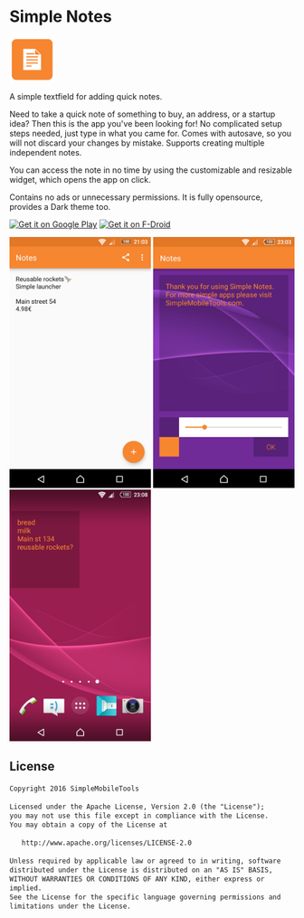 # Simple Notes
<img alt="Logo" src="app/src/main/res/mipmap-xxxhdpi/launcher.png" width="80">

A simple textfield for adding quick notes.

Need to take a quick note of something to buy, an address, or a startup idea? Then this is the app you've been looking for! No complicated setup steps needed, just type in what you came for. Comes with autosave, so you will not discard your changes by mistake. Supports creating multiple independent notes.

You can access the note in no time by using the customizable and resizable widget, which opens the app on click.

Contains no ads or unnecessary permissions. It is fully opensource, provides a Dark theme too.

<a href='https://play.google.com/store/apps/details?id=com.simplemobiletools.notes'><img alt='Get it on Google Play' src='https://play.google.com/intl/en_us/badges/images/generic/en_badge_web_generic.png' height=60/></a>
<a href="https://f-droid.org/app/com.simplemobiletools.notes"><img src="https://f-droid.org/badge/get-it-on.png" alt="Get it on F-Droid" height="60"></a>

<img alt="App image" src="screenshots/app.png" width="250">
<img alt="App image" src="screenshots/widget_config.png" width="250">
<img alt="App image" src="screenshots/widget.png" width="250">

License
-------
    Copyright 2016 SimpleMobileTools
    
    Licensed under the Apache License, Version 2.0 (the "License");
    you may not use this file except in compliance with the License.
    You may obtain a copy of the License at
    
       http://www.apache.org/licenses/LICENSE-2.0
    
    Unless required by applicable law or agreed to in writing, software
    distributed under the License is distributed on an "AS IS" BASIS,
    WITHOUT WARRANTIES OR CONDITIONS OF ANY KIND, either express or implied.
    See the License for the specific language governing permissions and
    limitations under the License.

